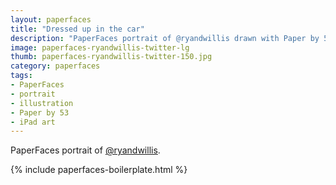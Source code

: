 ```yaml
---
layout: paperfaces
title: "Dressed up in the car"
description: "PaperFaces portrait of @ryandwillis drawn with Paper by 53 on an iPad."
image: paperfaces-ryandwillis-twitter-lg
thumb: paperfaces-ryandwillis-twitter-150.jpg
category: paperfaces
tags: 
- PaperFaces
- portrait
- illustration
- Paper by 53
- iPad art
---
```


PaperFaces portrait of [@ryandwillis](http://twitter.com/ryandwillis).

{% include paperfaces-boilerplate.html %}